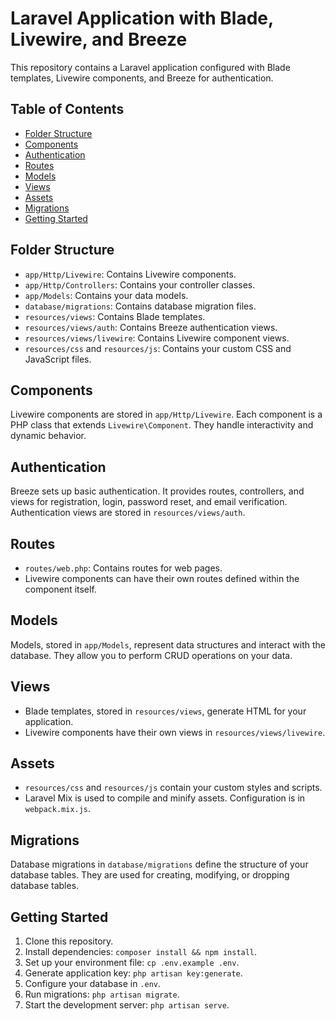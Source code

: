 
# Laravel Application with Blade, Livewire, and Breeze

This repository contains a Laravel application configured with Blade templates, Livewire components, and Breeze for authentication.

## Table of Contents

- [Folder Structure](#folder-structure)
- [Components](#components)
- [Authentication](#authentication)
- [Routes](#routes)
- [Models](#models)
- [Views](#views)
- [Assets](#assets)
- [Migrations](#migrations)
- [Getting Started](#getting-started)

## Folder Structure

- `app/Http/Livewire`: Contains Livewire components.
- `app/Http/Controllers`: Contains your controller classes.
- `app/Models`: Contains your data models.
- `database/migrations`: Contains database migration files.
- `resources/views`: Contains Blade templates.
- `resources/views/auth`: Contains Breeze authentication views.
- `resources/views/livewire`: Contains Livewire component views.
- `resources/css` and `resources/js`: Contains your custom CSS and JavaScript files.

## Components

Livewire components are stored in `app/Http/Livewire`. Each component is a PHP class that extends `Livewire\Component`. They handle interactivity and dynamic behavior.

## Authentication

Breeze sets up basic authentication. It provides routes, controllers, and views for registration, login, password reset, and email verification. Authentication views are stored in `resources/views/auth`.

## Routes

- `routes/web.php`: Contains routes for web pages.
- Livewire components can have their own routes defined within the component itself.

## Models

Models, stored in `app/Models`, represent data structures and interact with the database. They allow you to perform CRUD operations on your data.

## Views

- Blade templates, stored in `resources/views`, generate HTML for your application.
- Livewire components have their own views in `resources/views/livewire`.

## Assets

- `resources/css` and `resources/js` contain your custom styles and scripts.
- Laravel Mix is used to compile and minify assets. Configuration is in `webpack.mix.js`.

## Migrations

Database migrations in `database/migrations` define the structure of your database tables. They are used for creating, modifying, or dropping database tables.

## Getting Started

1. Clone this repository.
2. Install dependencies: `composer install && npm install`.
3. Set up your environment file: `cp .env.example .env`.
4. Generate application key: `php artisan key:generate`.
5. Configure your database in `.env`.
6. Run migrations: `php artisan migrate`.
7. Start the development server: `php artisan serve`.
